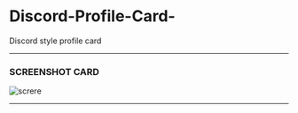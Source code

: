 # Discord-Profile-Card-
Discord style profile card

___

### SCREENSHOT CARD
![screre](https://media.discordapp.net/attachments/1003014302137073718/1013931736146640966/sadsad.png)

___
